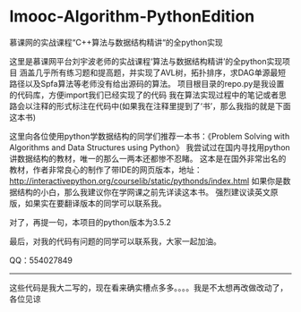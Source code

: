 # Imooc-Algorithm-PythonEdition
慕课网的实战课程“C++算法与数据结构精讲“的全python实现

这里是慕课网平台刘宇波老师的实战课程‘算法与数据结构精讲’的全python实现项目
涵盖几乎所有练习题和提高题，并实现了AVL树，拓扑排序，求DAG单源最短路径以及Spfa算法等老师没有给出源码的算法。
项目根目录的repo.py是我设置的代码库，方便import我们已经实现了的代码
我在算法实现过程中的笔记或者思路会以注释的形式标注在代码中(如果我在注释里提到了‘书’，那么我指的就是下面这本书)

这里向各位使用python学数据结构的同学们推荐一本书：《Problem Solving with Algorithms and Data Structures using Python》
我尝试过在国内寻找用python讲数据结构的教材，唯一的那么一两本还都惨不忍睹。
这本是在国外非常出名的教材，作者非常良心的制作了带IDE的网页版本，地址：http://interactivepython.org/courselib/static/pythonds/index.html
如果你是数据结构的小白，那么我建议你在学网课之前先详读这本书。
强烈建议读英文原版，如果实在要翻译版本的同学可以联系我。

对了，再提一句，本项目的python版本为3.5.2

最后，对我的代码有问题的同学可以联系我，大家一起加油。

QQ：554027849

-------------------------------------------------------------------------------------------------------------------------
这些代码是我大二写的，现在看来确实槽点多多。。。。我是不太想再改做改动了，各位见谅
